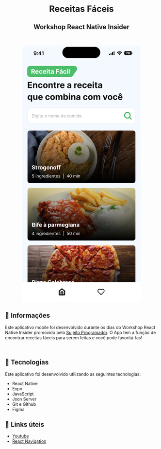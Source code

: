 <div align="center">

# Receitas Fáceis

## Workshop React Native Insider

<br>
</div>

<p align="center">
<img src=".github/preview.jpg">
</p>

## 📖 Informações

<p>
Este aplicativo mobile foi desenvolvido durante os dias do Workshop React Native Insider promovido pelo <a href="https://www.youtube.com/@Sujeitoprogramador"> Sujeito Programador</a>. O App tem a função de encontrar receitas fáceis para serem feitas e você pode favoritá-las!
</p> <br>

## 🚀 Tecnologias

Este aplicativo foi desenvolvido utilizando as seguintes tecnologias:

- React Native
- Expo
- JavaScript
- Json Server
- Git e Github
- Figma

## 🔗 Links úteis

- <a href="https://www.youtube.com/@Sujeitoprogramador">Youtube</a>
- <a href="https://reactnavigation.org/">React Navigation</a>
